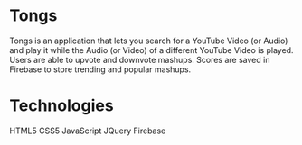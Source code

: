 # Tongs
Tongs is an application that lets you search for a YouTube Video (or Audio) and play it while the Audio (or Video) of a different YouTube Video is played. Users are able to upvote and downvote mashups. Scores are saved in Firebase to store trending and popular mashups.

# Technologies
HTML5
CSS5
JavaScript
JQuery
Firebase

